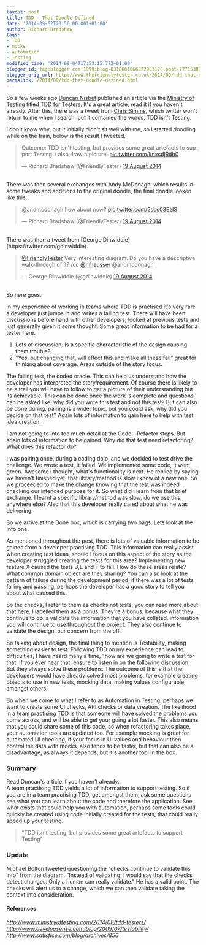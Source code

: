 ```yaml
---
layout: post
title: TDD - That Doodle Defined
date: '2014-09-02T20:56:00.001+01:00'
author: Richard Bradshaw
tags:
- TDD
- mocks
- automation
- Testing
modified_time: '2014-09-04T17:53:15.772+01:00'
blogger_id: tag:blogger.com,1999:blog-8318661666872903125.post-7771538339050672032
blogger_orig_url: http://www.thefriendlytester.co.uk/2014/09/tdd-that-doodle-defined.html
permalink: /2014/09/tdd-that-doodle-defined.html
---
```


So a few weeks ago [Duncan Nisbet](https://twitter.com/DuncNisbet) published an article via the [Ministry of Testing](http://www.ministryoftesting.com/) titled [TDD for Testers](http://www.ministryoftesting.com/2014/08/tdd-testers/). It's a great article, read it if you haven't already. After this, there was a tweet from [Chris Simms](https://twitter.com/kinofrost), which twitter won't return to me when I search, but it contained the words, TDD isn't Testing.  

I don't know why, but it initially didn't sit well with me, so I started doodling while on the train, below is the result I tweeted.  

<div class="centerplugin">
<blockquote class="twitter-tweet" data-lang="en-gb"><p lang="en" dir="ltr">Outcome: TDD isn&#39;t testing, but provides some great artefacts to support Testing. I also draw a picture. <a href="http://t.co/knxsdjRdh0">pic.twitter.com/knxsdjRdh0</a></p>&mdash; Richard Bradshaw (@FriendlyTester) <a href="https://twitter.com/FriendlyTester/status/501665754069368833">19 August 2014</a></blockquote>
<script async src="//platform.twitter.com/widgets.js" charset="utf-8"></script>
</div>
<br>
There was then several exchanges with Andy McDonagh, which results in some tweaks and additions to the original doodle, the final doodle looked like this:  

<div class="centerplugin">
<blockquote class="twitter-tweet" data-lang="en-gb"><p lang="en" dir="ltr">@andmcdonagh how about now? <a href="http://t.co/2sbs03EzlS">pic.twitter.com/2sbs03EzlS</a></p>&mdash; Richard Bradshaw (@FriendlyTester) <a href="https://twitter.com/FriendlyTester/status/501706686550134784">19 August 2014</a></blockquote>
<script async src="//platform.twitter.com/widgets.js" charset="utf-8"></script>
</div>
<br>
There was then a tweet from [George Dinwiddle](https://twitter.com/gdinwiddie).  

<div class="centerplugin">
<blockquote class="twitter-tweet" data-lang="en-gb"><p lang="en" dir="ltr"><a href="https://twitter.com/FriendlyTester">@FriendlyTester</a> Very interesting diagram. Do you have a descriptive walk-through of it? /cc <a href="https://twitter.com/mheusser">@mheusser</a> @andmcdonagh</p>&mdash; George Dinwiddie (@gdinwiddie) <a href="https://twitter.com/gdinwiddie/status/501707285337763840">19 August 2014</a></blockquote>
<script async src="//platform.twitter.com/widgets.js" charset="utf-8"></script>
</div>

<br>
So here goes.  

In my experience of working in teams where TDD is practised it's very rare a developer just jumps in and writes a failing test. There will have been discussions before hand with other developers, looked at previous tests and just generally given it some thought. Some great information to be had for a tester here.  

1) Lots of discussion. Is a specific characteristic of the design causing them trouble?  
2) "Yes, but changing that, will effect this and make all these fail" great for thinking about coverage. Areas outside of the story focus.  

The failing test, the coded oracle. This can help us understand how the developer has interpreted the story/requirement. Of course there is likely to be a trail you will have to follow to get a picture of their understanding but its achievable. This can be done once the work is complete and questions can be asked like, why did you write this test and not this test? But can also be done during, pairing is a wider topic, but you could ask, why did you decide on that test? Again lots of information to gain here to help with test idea creation.  

I am not going to into too much detail at the Code - Refactor steps. But again lots of information to be gained. Why did that test need refactoring? What does this refactor do?  

I was pairing once, during a coding dojo, and we decided to test drive the challenge. We wrote a test, it failed. We implemented some code, it went green. Awesome I thought, what's functionality is next. He replied by saying we haven't finished yet, that library/method is slow I know of a new one. So we proceeded to make the change knowing that the test was indeed checking our intended purpose for it. So what did I learn from that brief exchange. I learnt a specific library/method was slow, do we use this anywhere else? Also that this developer really cared about what he was delivering.  

So we arrive at the Done box, which is carrying two bags. Lets look at the Info one.  

As mentioned throughout the post, there is lots of valuable information to be gained from a developer practising TDD. This information can really assist when creating test ideas, should I focus on this aspect of the story as the developer struggled creating the tests for this area? Implementing new feature X caused the tests D,E and F to fail. How do these areas relate? What common domain object are they sharing? You can also look at the pattern of failure during the development period, if there was a lot of tests failing and passing, perhaps the developer has a good story to tell you about what caused this.  

So the checks, I refer to them as checks not tests, you can read more about that [here](http://www.satisfice.com/blog/archives/856). I labelled them as a bonus. They're a bonus, because what they continue to do is validate the information that you have collated. information you will continue to use throughout the project. They also continue to validate the design, our concern from the off.  

So talking about design, the final thing to mention is Testability, making something easier to test. Following TDD on my experience can lead to difficulties, I have heard many a time, "how are we going to write a test for that. If you ever hear that, ensure to listen in on the following discussion. But they always solve these problems. The outcome of this is that the developers would have already solved most problems, for example creating objects to use in new tests, mocking data, making values configurable, amongst others.  

So when we come to what I refer to as Automation in Testing, perhaps we want to create some UI checks, API checks or data creation. The likelihood in a team practising TDD is that someone will have solved the problems you come across, and will be able to get your going a lot faster. This also means that you could share some of this code, so when refactoring takes place, your automation tools are updated too. For example mocking is great for automated UI checking, if your focus in UI values and behaviour then control the data with mocks, also tends to be faster, but that can also be a disadvantage, as always it depends, but it's another tool in the box.  

### Summary 
Read Duncan's article if you haven't already.  
A team practising TDD yields a lot of information to support testing. So if you are in a team practising TDD, get amongst them, ask some questions see what you can learn about the code and therefore the application. See what exists that could help you with automation, perhaps some tools could quickly be created using code initially created for the tests, that could really speed up your testing.  

> "TDD isn't testing, but provides some great artefacts to support Testing"

### Update
Michael Bolton tweeted questioning the "checks continue to validate this info" from the diagram. "Instead of validating, I would say that the checks detect changes. Only a human can really validate." He has a valid point. The checks will alert us to a change, which we can then validate taking the context into consideration.

#### References
*http://www.ministryoftesting.com/2014/08/tdd-testers/*  
*http://www.developsense.com/blog/2009/07/testability/*  
*http://www.satisfice.com/blog/archives/856*
